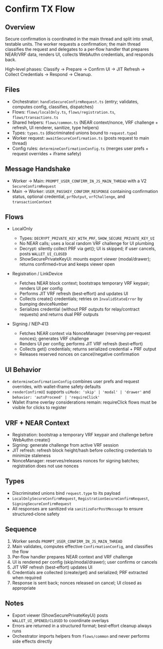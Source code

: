 # Confirm TX Flow

## Overview

Secure confirmation is coordinated in the main thread and split into small, testable units. The worker requests a confirmation; the main thread classifies the request and delegates to a per‑flow handler that prepares NEAR/VRF data, renders UI, collects WebAuthn credentials, and responds back.

High‑level phases: Classify → Prepare → Confirm UI → JIT Refresh → Collect Credentials → Respond → Cleanup.

## Files

- Orchestrator: `handleSecureConfirmRequest.ts` (entry; validates, computes config, classifies, dispatches)
- Flows: `flows/localOnly.ts`, `flows/registration.ts`, `flows/transactions.ts`
- Shared helpers: `flows/common.ts` (NEAR context/nonce, VRF challenge + refresh, UI renderer, sanitize, type helpers)
- Types: `types.ts` (discriminated unions bound to `request.type`)
- Worker request: `awaitSecureConfirmation.ts` (posts request to main thread)
- Config rules: `determineConfirmationConfig.ts` (merges user prefs + request overrides + iframe safety)

## Message Handshake

- Worker → Main: `PROMPT_USER_CONFIRM_IN_JS_MAIN_THREAD` with a V2 `SecureConfirmRequest`
- Main → Worker: `USER_PASSKEY_CONFIRM_RESPONSE` containing confirmation status, optional credential, `prfOutput`, `vrfChallenge`, and `transactionContext`

## Flows

- LocalOnly
  - Types: `DECRYPT_PRIVATE_KEY_WITH_PRF`, `SHOW_SECURE_PRIVATE_KEY_UI`
  - No NEAR calls; uses a local random VRF challenge for UI plumbing
  - Decrypt: silently collect PRF via get(); UI is skipped; if user cancels, posts `WALLET_UI_CLOSED`
  - ShowSecurePrivateKeyUi: mounts export viewer (modal/drawer); returns confirmed=true and keeps viewer open

- Registration / LinkDevice
  - Fetches NEAR block context; bootstraps temporary VRF keypair; renders UI per config
  - Performs JIT VRF refresh (best‑effort) and updates UI
  - Collects create() credentials; retries on `InvalidStateError` by bumping deviceNumber
  - Serializes credential (without PRF outputs for relay/contract requests) and returns dual PRF outputs

- Signing / NEP‑413
  - Fetches NEAR context via NonceManager (reserving per‑request nonces); generates VRF challenge
  - Renders UI per config; performs JIT VRF refresh (best‑effort)
  - Collects get() credentials; returns serialized credential + PRF output
  - Releases reserved nonces on cancel/negative confirmation

## UI Behavior

- `determineConfirmationConfig` combines user prefs and request overrides, with wallet‑iframe safety defaults
- `renderConfirmUI` supports `uiMode: 'skip' | 'modal' | 'drawer'` and `behavior: 'autoProceed' | 'requireClick'`
- Wallet iframe overlay considerations remain: requireClick flows must be visible for clicks to register

## VRF + NEAR Context

- Registration: bootstrap a temporary VRF keypair and challenge before WebAuthn create()
- Signing: generate challenge from active VRF session
- JIT refresh: refresh block height/hash before collecting credentials to minimize staleness
- NonceManager: reserves/releases nonces for signing batches; registration does not use nonces

## Types

- Discriminated unions bind `request.type` to its payload
- `LocalOnlySecureConfirmRequest`, `RegistrationSecureConfirmRequest`, `SigningSecureConfirmRequest`
- All responses are sanitized via `sanitizeForPostMessage` to ensure structured‑clone safety

## Sequence

1. Worker sends `PROMPT_USER_CONFIRM_IN_JS_MAIN_THREAD`
2. Main validates, computes effective `ConfirmationConfig`, and classifies the flow
3. Per‑flow handler prepares NEAR context and VRF challenge
4. UI is rendered per config (skip/modal/drawer); user confirms or cancels
5. JIT VRF refresh (best‑effort) updates UI
6. Credentials are collected (create/get) and serialized; PRF extracted when required
7. Response is sent back; nonces released on cancel; UI closed as appropriate

## Notes

- Export viewer (ShowSecurePrivateKeyUi) posts `WALLET_UI_OPENED/CLOSED` to coordinate overlays
- Errors are returned in a structured format; best‑effort cleanup always runs
- Orchestrator imports helpers from `flows/common` and never performs side effects directly
